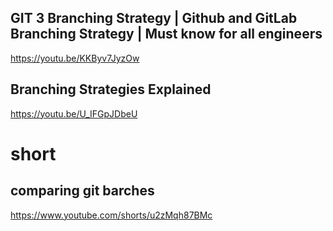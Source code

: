 

## GIT 3 Branching Strategy | Github and GitLab Branching Strategy | Must know for all engineers

https://youtu.be/KKByv7JyzOw


## Branching Strategies Explained

https://youtu.be/U_IFGpJDbeU



# short 
## comparing git barches 

https://www.youtube.com/shorts/u2zMqh87BMc


